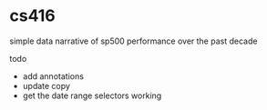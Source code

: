 # cs416
simple data narrative of sp500 performance over the past decade


todo
- add annotations
- update copy
- get the date range selectors working